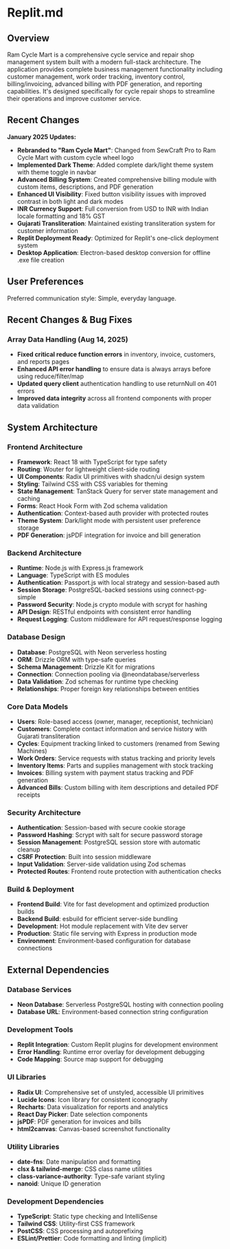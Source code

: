 # Replit.md

## Overview

Ram Cycle Mart is a comprehensive cycle service and repair shop management system built with a modern full-stack architecture. The application provides complete business management functionality including customer management, work order tracking, inventory control, billing/invoicing, advanced billing with PDF generation, and reporting capabilities. It's designed specifically for cycle repair shops to streamline their operations and improve customer service.

## Recent Changes

**January 2025 Updates:**
- **Rebranded to "Ram Cycle Mart"**: Changed from SewCraft Pro to Ram Cycle Mart with custom cycle wheel logo
- **Implemented Dark Theme**: Added complete dark/light theme system with theme toggle in navbar
- **Advanced Billing System**: Created comprehensive billing module with custom items, descriptions, and PDF generation
- **Enhanced UI Visibility**: Fixed button visibility issues with improved contrast in both light and dark modes
- **INR Currency Support**: Full conversion from USD to INR with Indian locale formatting and 18% GST
- **Gujarati Transliteration**: Maintained existing transliteration system for customer information
- **Replit Deployment Ready**: Optimized for Replit's one-click deployment system
- **Desktop Application**: Electron-based desktop conversion for offline .exe file creation

## User Preferences

Preferred communication style: Simple, everyday language.

## Recent Changes & Bug Fixes

### Array Data Handling (Aug 14, 2025)
- **Fixed critical reduce function errors** in inventory, invoice, customers, and reports pages
- **Enhanced API error handling** to ensure data is always arrays before using reduce/filter/map
- **Updated query client** authentication handling to use returnNull on 401 errors
- **Improved data integrity** across all frontend components with proper data validation

## System Architecture

### Frontend Architecture
- **Framework**: React 18 with TypeScript for type safety
- **Routing**: Wouter for lightweight client-side routing
- **UI Components**: Radix UI primitives with shadcn/ui design system
- **Styling**: Tailwind CSS with CSS variables for theming
- **State Management**: TanStack Query for server state management and caching
- **Forms**: React Hook Form with Zod schema validation
- **Authentication**: Context-based auth provider with protected routes
- **Theme System**: Dark/light mode with persistent user preference storage
- **PDF Generation**: jsPDF integration for invoice and bill generation

### Backend Architecture
- **Runtime**: Node.js with Express.js framework
- **Language**: TypeScript with ES modules
- **Authentication**: Passport.js with local strategy and session-based auth
- **Session Storage**: PostgreSQL-backed sessions using connect-pg-simple
- **Password Security**: Node.js crypto module with scrypt for hashing
- **API Design**: RESTful endpoints with consistent error handling
- **Request Logging**: Custom middleware for API request/response logging

### Database Design
- **Database**: PostgreSQL with Neon serverless hosting
- **ORM**: Drizzle ORM with type-safe queries
- **Schema Management**: Drizzle Kit for migrations
- **Connection**: Connection pooling via @neondatabase/serverless
- **Data Validation**: Zod schemas for runtime type checking
- **Relationships**: Proper foreign key relationships between entities

### Core Data Models
- **Users**: Role-based access (owner, manager, receptionist, technician)
- **Customers**: Complete contact information and service history with Gujarati transliteration
- **Cycles**: Equipment tracking linked to customers (renamed from Sewing Machines)
- **Work Orders**: Service requests with status tracking and priority levels
- **Inventory Items**: Parts and supplies management with stock tracking
- **Invoices**: Billing system with payment status tracking and PDF generation
- **Advanced Bills**: Custom billing with item descriptions and detailed PDF receipts

### Security Architecture
- **Authentication**: Session-based with secure cookie storage
- **Password Hashing**: Scrypt with salt for secure password storage
- **Session Management**: PostgreSQL session store with automatic cleanup
- **CSRF Protection**: Built into session middleware
- **Input Validation**: Server-side validation using Zod schemas
- **Protected Routes**: Frontend route protection with authentication checks

### Build & Deployment
- **Frontend Build**: Vite for fast development and optimized production builds
- **Backend Build**: esbuild for efficient server-side bundling
- **Development**: Hot module replacement with Vite dev server
- **Production**: Static file serving with Express in production mode
- **Environment**: Environment-based configuration for database connections

## External Dependencies

### Database Services
- **Neon Database**: Serverless PostgreSQL hosting with connection pooling
- **Database URL**: Environment-based connection string configuration

### Development Tools
- **Replit Integration**: Custom Replit plugins for development environment
- **Error Handling**: Runtime error overlay for development debugging
- **Code Mapping**: Source map support for debugging

### UI Libraries
- **Radix UI**: Comprehensive set of unstyled, accessible UI primitives
- **Lucide Icons**: Icon library for consistent iconography
- **Recharts**: Data visualization for reports and analytics
- **React Day Picker**: Date selection components
- **jsPDF**: PDF generation for invoices and bills
- **html2canvas**: Canvas-based screenshot functionality

### Utility Libraries
- **date-fns**: Date manipulation and formatting
- **clsx & tailwind-merge**: CSS class name utilities
- **class-variance-authority**: Type-safe variant styling
- **nanoid**: Unique ID generation

### Development Dependencies
- **TypeScript**: Static type checking and IntelliSense
- **Tailwind CSS**: Utility-first CSS framework
- **PostCSS**: CSS processing and autoprefixing
- **ESLint/Prettier**: Code formatting and linting (implicit)